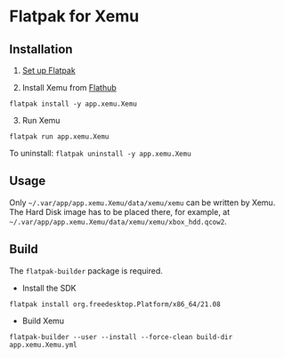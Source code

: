 # Flatpak for Xemu

## Installation

1. [Set up Flatpak](https://www.flatpak.org/setup/)

2. Install Xemu from [Flathub](https://flathub.org/apps/details/app.xemu.Xemu)

`flatpak install -y app.xemu.Xemu`

3. Run Xemu

`flatpak run app.xemu.Xemu`

To uninstall: `flatpak uninstall -y app.xemu.Xemu`

## Usage

Only `~/.var/app/app.xemu.Xemu/data/xemu/xemu` can be written by Xemu.
The Hard Disk image has to be placed there, for example, at `~/.var/app/app.xemu.Xemu/data/xemu/xemu/xbox_hdd.qcow2`.

## Build

The `flatpak-builder` package is required.

- Install the SDK

`flatpak install org.freedesktop.Platform/x86_64/21.08`

- Build Xemu

`flatpak-builder --user --install --force-clean build-dir app.xemu.Xemu.yml`
